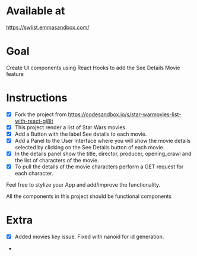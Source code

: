# Available at

https://swlist.emmasandbox.com/

# Goal

Create UI components using React Hooks to add the See Details Movie feature

# Instructions

- [X] Fork the project from https://codesandbox.io/s/star-warmovies-list-with-react-gj8lt
- [X] This project render a list of Star Wars movies.
- [X] Add a Button with the label See details to each movie.
- [X] Add a Panel to the User Interface where you will show the movie details selected by clicking on the See Details button of each movie.
- [X] In the details panel show the title, director, producer, opening_crawl and the list of characters of the movie.
- [X] To pull the details of the movie characters perform a GET request for each character.

Feel free to stylize your App and add/improve the functionality.

All the components in this project should be functional components

# Extra

- [X] Added movies key issue. Fixed with nanoid for id generation.
- 
